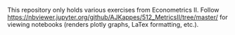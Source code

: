 This repository only holds various exercises from Econometrics II. Follow https://nbviewer.jupyter.org/github/AJKappes/512_MetricsII/tree/master/ for viewing notebooks (renders plotly graphs, LaTex formatting, etc.).
